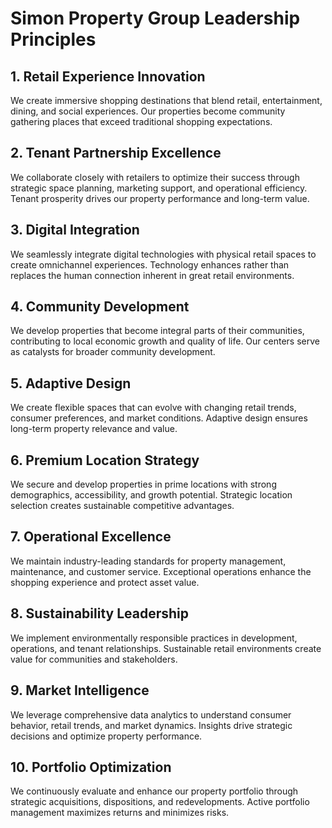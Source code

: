 # Simon Property Group Leadership Principles

## 1. Retail Experience Innovation
We create immersive shopping destinations that blend retail, entertainment, dining, and social experiences. Our properties become community gathering places that exceed traditional shopping expectations.

## 2. Tenant Partnership Excellence
We collaborate closely with retailers to optimize their success through strategic space planning, marketing support, and operational efficiency. Tenant prosperity drives our property performance and long-term value.

## 3. Digital Integration
We seamlessly integrate digital technologies with physical retail spaces to create omnichannel experiences. Technology enhances rather than replaces the human connection inherent in great retail environments.

## 4. Community Development
We develop properties that become integral parts of their communities, contributing to local economic growth and quality of life. Our centers serve as catalysts for broader community development.

## 5. Adaptive Design
We create flexible spaces that can evolve with changing retail trends, consumer preferences, and market conditions. Adaptive design ensures long-term property relevance and value.

## 6. Premium Location Strategy
We secure and develop properties in prime locations with strong demographics, accessibility, and growth potential. Strategic location selection creates sustainable competitive advantages.

## 7. Operational Excellence
We maintain industry-leading standards for property management, maintenance, and customer service. Exceptional operations enhance the shopping experience and protect asset value.

## 8. Sustainability Leadership
We implement environmentally responsible practices in development, operations, and tenant relationships. Sustainable retail environments create value for communities and stakeholders.

## 9. Market Intelligence
We leverage comprehensive data analytics to understand consumer behavior, retail trends, and market dynamics. Insights drive strategic decisions and optimize property performance.

## 10. Portfolio Optimization
We continuously evaluate and enhance our property portfolio through strategic acquisitions, dispositions, and redevelopments. Active portfolio management maximizes returns and minimizes risks.